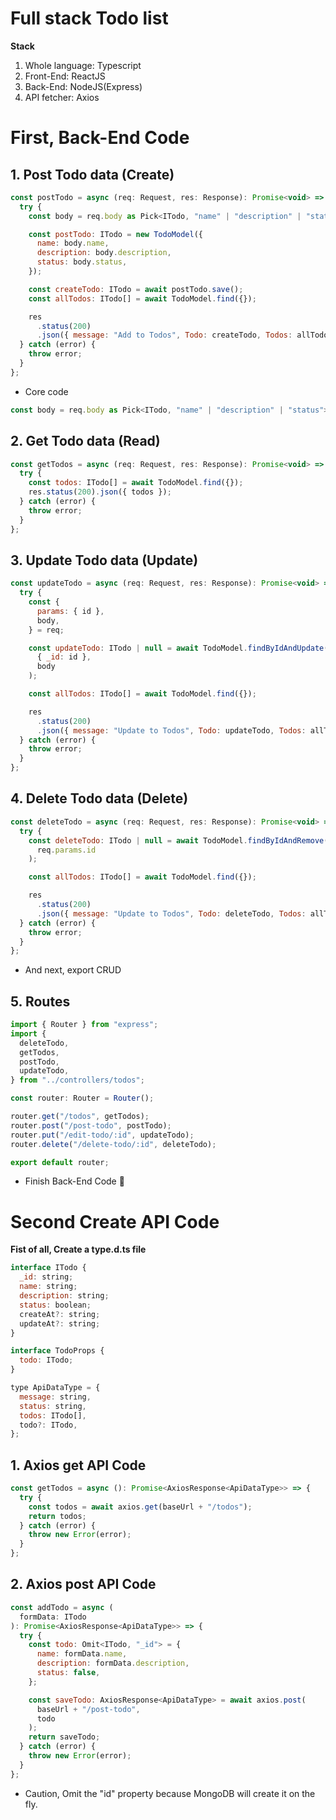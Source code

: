 # Full stack Todo list

**Stack**

1. Whole language: Typescript
2. Front-End: ReactJS
3. Back-End: NodeJS(Express)
4. API fetcher: Axios

# First, Back-End Code

## 1. Post Todo data (Create)

```javascript
const postTodo = async (req: Request, res: Response): Promise<void> => {
  try {
    const body = req.body as Pick<ITodo, "name" | "description" | "status">;

    const postTodo: ITodo = new TodoModel({
      name: body.name,
      description: body.description,
      status: body.status,
    });

    const createTodo: ITodo = await postTodo.save();
    const allTodos: ITodo[] = await TodoModel.find({});

    res
      .status(200)
      .json({ message: "Add to Todos", Todo: createTodo, Todos: allTodos });
  } catch (error) {
    throw error;
  }
};
```

- Core code

```javascript
const body = req.body as Pick<ITodo, "name" | "description" | "status">;
```

## 2. Get Todo data (Read)

```javascript
const getTodos = async (req: Request, res: Response): Promise<void> => {
  try {
    const todos: ITodo[] = await TodoModel.find({});
    res.status(200).json({ todos });
  } catch (error) {
    throw error;
  }
};
```

## 3. Update Todo data (Update)

```javascript
const updateTodo = async (req: Request, res: Response): Promise<void> => {
  try {
    const {
      params: { id },
      body,
    } = req;

    const updateTodo: ITodo | null = await TodoModel.findByIdAndUpdate(
      { _id: id },
      body
    );

    const allTodos: ITodo[] = await TodoModel.find({});

    res
      .status(200)
      .json({ message: "Update to Todos", Todo: updateTodo, Todos: allTodos });
  } catch (error) {
    throw error;
  }
};
```

## 4. Delete Todo data (Delete)

```javascript
const deleteTodo = async (req: Request, res: Response): Promise<void> => {
  try {
    const deleteTodo: ITodo | null = await TodoModel.findByIdAndRemove(
      req.params.id
    );

    const allTodos: ITodo[] = await TodoModel.find({});

    res
      .status(200)
      .json({ message: "Update to Todos", Todo: deleteTodo, Todos: allTodos });
  } catch (error) {
    throw error;
  }
};
```

- And next, export CRUD

## 5. Routes

```javascript
import { Router } from "express";
import {
  deleteTodo,
  getTodos,
  postTodo,
  updateTodo,
} from "../controllers/todos";

const router: Router = Router();

router.get("/todos", getTodos);
router.post("/post-todo", postTodo);
router.put("/edit-todo/:id", updateTodo);
router.delete("/delete-todo/:id", deleteTodo);

export default router;
```

- Finish Back-End Code 🙂

# Second Create API Code

**Fist of all, Create a type.d.ts file**

```javascript
interface ITodo {
  _id: string;
  name: string;
  description: string;
  status: boolean;
  createAt?: string;
  updateAt?: string;
}

interface TodoProps {
  todo: ITodo;
}

type ApiDataType = {
  message: string,
  status: string,
  todos: ITodo[],
  todo?: ITodo,
};
```

## 1. Axios get API Code

```javascript
const getTodos = async (): Promise<AxiosResponse<ApiDataType>> => {
  try {
    const todos = await axios.get(baseUrl + "/todos");
    return todos;
  } catch (error) {
    throw new Error(error);
  }
};
```

## 2. Axios post API Code

```javascript
const addTodo = async (
  formData: ITodo
): Promise<AxiosResponse<ApiDataType>> => {
  try {
    const todo: Omit<ITodo, "_id"> = {
      name: formData.name,
      description: formData.description,
      status: false,
    };

    const saveTodo: AxiosResponse<ApiDataType> = await axios.post(
      baseUrl + "/post-todo",
      todo
    );
    return saveTodo;
  } catch (error) {
    throw new Error(error);
  }
};
```

- Caution, Omit the "id" property because MongoDB will create it on the fly.

